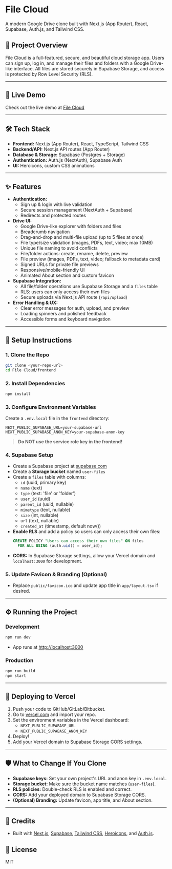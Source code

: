 # File Cloud

A modern Google Drive clone built with Next.js (App Router), React, Supabase, Auth.js, and Tailwind CSS.

## 🚀 Project Overview
File Cloud is a full-featured, secure, and beautiful cloud storage app. Users can sign up, log in, and manage their files and folders with a Google Drive-like interface. All files are stored securely in Supabase Storage, and access is protected by Row Level Security (RLS).

---
## 🚀 Live Demo
Check out the live demo at [File Cloud](https://file-cloud-ten.vercel.app/)

---

## 🛠️ Tech Stack
- **Frontend:** Next.js (App Router), React, TypeScript, Tailwind CSS
- **Backend/API:** Next.js API routes (App Router)
- **Database & Storage:** Supabase (Postgres + Storage)
- **Authentication:** Auth.js (NextAuth), Supabase Auth
- **UI:** Heroicons, custom CSS animations

---

## ✨ Features
- **Authentication:**
  - Sign up & login with live validation
  - Secure session management (NextAuth + Supabase)
  - Redirects and protected routes
- **Drive UI:**
  - Google Drive-like explorer with folders and files
  - Breadcrumb navigation
  - Drag-and-drop and multi-file upload (up to 5 files at once)
  - File type/size validation (images, PDFs, text, video; max 10MB)
  - Unique file naming to avoid conflicts
  - File/folder actions: create, rename, delete, preview
  - File preview (images, PDFs, text, video; fallback to metadata card)
  - Signed URLs for private file previews
  - Responsive/mobile-friendly UI
  - Animated About section and custom favicon
- **Supabase Integration:**
  - All file/folder operations use Supabase Storage and a `files` table
  - RLS: users can only access their own files
  - Secure uploads via Next.js API route (`/api/upload`)
- **Error Handling & UX:**
  - Clear error messages for auth, upload, and preview
  - Loading spinners and polished feedback
  - Accessible forms and keyboard navigation

---

## 📝 Setup Instructions

### 1. **Clone the Repo**
```bash
git clone <your-repo-url>
cd File Cloud/frontend
```

### 2. **Install Dependencies**
```bash
npm install
```

### 3. **Configure Environment Variables**
Create a `.env.local` file in the `frontend` directory:
```
NEXT_PUBLIC_SUPABASE_URL=your-supabase-url
NEXT_PUBLIC_SUPABASE_ANON_KEY=your-supabase-anon-key
```
> **Do NOT use the service role key in the frontend!**

### 4. **Supabase Setup**
- Create a Supabase project at [supabase.com](https://supabase.com/)
- Create a **Storage bucket** named `user-files`
- Create a `files` table with columns:
  - `id` (uuid, primary key)
  - `name` (text)
  - `type` (text: 'file' or 'folder')
  - `user_id` (uuid)
  - `parent_id` (uuid, nullable)
  - `mimetype` (text, nullable)
  - `size` (int, nullable)
  - `url` (text, nullable)
  - `created_at` (timestamp, default now())
- **Enable RLS** and add a policy so users can only access their own files:
  ```sql
  CREATE POLICY "Users can access their own files" ON files
    FOR ALL USING (auth.uid() = user_id);
  ```
- **CORS:** In Supabase Storage settings, allow your Vercel domain and `localhost:3000` for development.

### 5. **Update Favicon & Branding (Optional)**
- Replace `public/favicon.ico` and update app title in `app/layout.tsx` if desired.

---

## ⚙️ Running the Project

### Development
```bash
npm run dev
```
- App runs at [http://localhost:3000](http://localhost:3000)

### Production
```bash
npm run build
npm start
```

---

## 🚀 Deploying to Vercel
1. Push your code to GitHub/GitLab/Bitbucket.
2. Go to [vercel.com](https://vercel.com) and import your repo.
3. Set the environment variables in the Vercel dashboard:
   - `NEXT_PUBLIC_SUPABASE_URL`
   - `NEXT_PUBLIC_SUPABASE_ANON_KEY`
4. Deploy!
5. Add your Vercel domain to Supabase Storage CORS settings.

---

## 🛡️ What to Change If You Clone
- **Supabase keys:** Set your own project's URL and anon key in `.env.local`.
- **Storage bucket:** Make sure the bucket name matches (`user-files`).
- **RLS policies:** Double-check RLS is enabled and correct.
- **CORS:** Add your deployed domain to Supabase Storage CORS.
- **(Optional) Branding:** Update favicon, app title, and About section.

---

## 🙏 Credits
- Built with [Next.js](https://nextjs.org/), [Supabase](https://supabase.com/), [Tailwind CSS](https://tailwindcss.com/), [Heroicons](https://heroicons.com/), and [Auth.js](https://authjs.dev/).

## 📄 License
MIT
